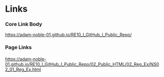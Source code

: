 # Links

### Core Link Body
https://adam-noble-01.github.io/RE10_I_GitHub_I_Public_Repo/

### Page Links

#### 
https://adam-noble-01.github.io/RE10_I_GitHub_I_Public_Repo/02_Public_HTML/02_Reg_Ex/NS02_01_Reg_Ex.html
